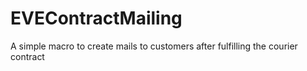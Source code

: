 # EVEContractMailing
A simple macro to create mails to customers after fulfilling the courier contract
